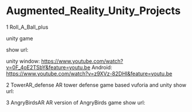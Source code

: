 # Augmented_Reality_Unity_Projects
1 Roll_A_Ball_plus

unity game

show url:

unity window:
https://www.youtube.com/watch?v=0F_4oE2TSbY&feature=youtu.be
Android:
https://www.youtube.com/watch?v=z9XVz-82DHI&feature=youtu.be

2 TowerAR_defense
AR tower defense game based vuforia and unity
show url: 


3 AngryBirdsAR
AR version of AngryBirds game
show url: 
